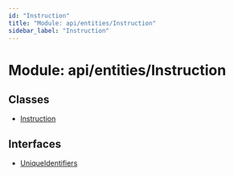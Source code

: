 ```yaml
---
id: "Instruction"
title: "Module: api/entities/Instruction"
sidebar_label: "Instruction"
---
```


# Module: api/entities/Instruction

## Classes

- [Instruction](../../../../classes/API/Entities/Instruction/Instruction.md)

## Interfaces

- [UniqueIdentifiers](../../../../interfaces/API/Entities/Instruction/UniqueIdentifiers/UniqueIdentifiers.md)
